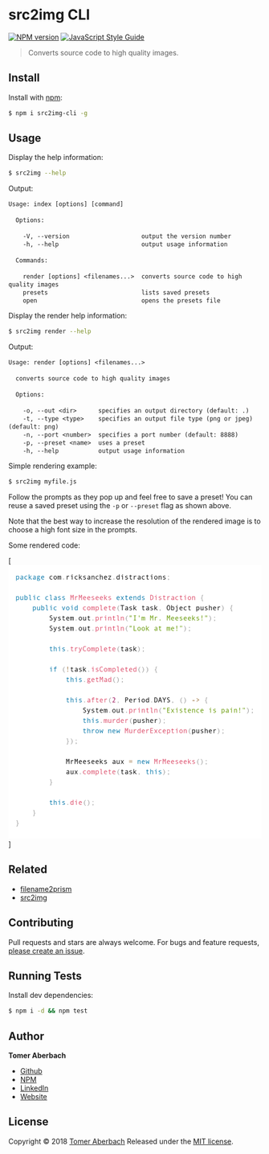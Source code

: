 # src2img CLI

[![NPM version](https://img.shields.io/npm/v/src2img-cli.svg)](https://www.npmjs.com/package/src2img-cli) [![JavaScript Style Guide](https://img.shields.io/badge/code_style-standard-brightgreen.svg)](https://standardjs.com)

> Converts source code to high quality images.

## Install

Install with [npm](https://www.npmjs.com):

```sh
$ npm i src2img-cli -g
```

## Usage

Display the help information:

```sh
$ src2img --help
```

Output:

```
Usage: index [options] [command]

  Options:

    -V, --version                    output the version number
    -h, --help                       output usage information

  Commands:

    render [options] <filenames...>  converts source code to high quality images
    presets                          lists saved presets
    open                             opens the presets file
```

Display the render help information:

```sh
$ src2img render --help
```

Output:

```
Usage: render [options] <filenames...>

  converts source code to high quality images

  Options:

    -o, --out <dir>      specifies an output directory (default: .)
    -t, --type <type>    specifies an output file type (png or jpeg) (default: png)
    -n, --port <number>  specifies a port number (default: 8888)
    -p, --preset <name>  uses a preset
    -h, --help           output usage information
```

Simple rendering example:

```sh
$ src2img myfile.js
```

Follow the prompts as they pop up and feel free to save a preset! You can reuse a saved preset using the `-p` or `--preset` flag as shown above.

Note that the best way to increase the resolution of the rendered image is to choose a high font size in the prompts.

Some rendered code:

[![example](example.png)]

## Related

 * [filename2prism](https://www.npmjs.com/package/filename2prism)
 * [src2img](https://www.npmjs.com/package/src2img)
 
## Contributing

Pull requests and stars are always welcome. For bugs and feature requests, [please create an issue](https://github.com/TomerAberbach/src2img-cli/issues/new).

## Running Tests

Install dev dependencies:

```sh
$ npm i -d && npm test
```

## Author

**Tomer Aberbach**

* [Github](https://github.com/TomerAberbach)
* [NPM](https://www.npmjs.com/~tomeraberbach)
* [LinkedIn](https://www.linkedin.com/in/tomer-a)
* [Website](https://tomeraberba.ch)

## License

Copyright © 2018 [Tomer Aberbach](https://github.com/TomerAberbach)
Released under the [MIT license](https://github.com/TomerAberbach/src2img-cli/blob/master/LICENSE).
